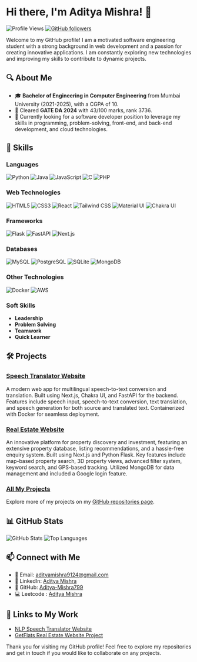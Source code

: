 # Hi there, I'm Aditya Mishra! 👋

![Profile Views](https://komarev.com/ghpvc/?username=Aditya-Mishra799&color=blueviolet)
[![GitHub followers](https://img.shields.io/github/followers/Aditya-Mishra799?label=Follow&style=social)](https://github.com/Aditya-Mishra799/?tab=follow)

Welcome to my GitHub profile! I am a motivated software engineering student with a strong background in web development and a passion for creating innovative applications. I am constantly exploring new technologies and improving my skills to contribute to dynamic projects.

## 🔍 About Me

- 🎓 **Bachelor of Engineering in Computer Engineering** from Mumbai University (2021-2025), with a CGPA of 10.
- 🌟 Cleared **GATE DA 2024** with 43/100 marks, rank 3736.
- 💼 Currently looking for a software developer position to leverage my skills in programming, problem-solving, front-end, and back-end development, and cloud technologies.




## 🚀 Skills

### Languages
![Python](https://img.shields.io/badge/-Python-3776AB?style=flat&logo=python&logoColor=white)
![Java](https://img.shields.io/badge/-Java-007396?style=flat&logo=java&logoColor=white)
![JavaScript](https://img.shields.io/badge/-JavaScript-F7DF1E?style=flat&logo=javascript&logoColor=black)
![C](https://img.shields.io/badge/-C-A8B9CC?style=flat&logo=c&logoColor=white)
![PHP](https://img.shields.io/badge/-PHP-777BB4?style=flat&logo=php&logoColor=white)

### Web Technologies
![HTML5](https://img.shields.io/badge/-HTML5-E34F26?style=flat&logo=html5&logoColor=white)
![CSS3](https://img.shields.io/badge/-CSS3-1572B6?style=flat&logo=css3)
![React](https://img.shields.io/badge/-React-61DAFB?style=flat&logo=react&logoColor=white)
![Tailwind CSS](https://img.shields.io/badge/-Tailwind%20CSS-38B2AC?style=flat&logo=tailwind-css&logoColor=white)
![Material UI](https://img.shields.io/badge/-Material%20UI-0081CB?style=flat&logo=material-ui&logoColor=white)
![Chakra UI](https://img.shields.io/badge/-Chakra%20UI-319795?style=flat&logo=chakra-ui&logoColor=white)

### Frameworks
![Flask](https://img.shields.io/badge/-Flask-000000?style=flat&logo=flask&logoColor=white)
![FastAPI](https://img.shields.io/badge/-FastAPI-009688?style=flat&logo=fastapi&logoColor=white)
![Next.js](https://img.shields.io/badge/-Next.js-000000?style=flat&logo=next-dot-js&logoColor=white)

### Databases
![MySQL](https://img.shields.io/badge/-MySQL-4479A1?style=flat&logo=mysql&logoColor=white)
![PostgreSQL](https://img.shields.io/badge/-PostgreSQL-336791?style=flat&logo=postgresql&logoColor=white)
![SQLite](https://img.shields.io/badge/-SQLite-003B57?style=flat&logo=sqlite&logoColor=white)
![MongoDB](https://img.shields.io/badge/-MongoDB-47A248?style=flat&logo=mongodb&logoColor=white)

### Other Technologies
![Docker](https://img.shields.io/badge/-Docker-2496ED?style=flat&logo=docker&logoColor=white)
![AWS](https://img.shields.io/badge/-AWS-232F3E?style=flat&logo=amazon-aws&logoColor=white)

### Soft Skills
- **Leadership**
- **Problem Solving**
- **Teamwork**
- **Quick Learner**

## 🛠️ Projects

### [Speech Translator Website](https://github.com/Aditya-Mishra799/NLP-Speech-Translator-Website)
A modern web app for multilingual speech-to-text conversion and translation. Built using Next.js, Chakra UI, and FastAPI for the backend. Features include speech input, speech-to-text conversion, text translation, and speech generation for both source and translated text. Containerized with Docker for seamless deployment.

### [Real Estate Website](https://github.com/Aditya-Mishra799/GetFlats-Real-Estate-Website-Project)
An innovative platform for property discovery and investment, featuring an extensive property database, listing recommendations, and a hassle-free enquiry system. Built using Next.js and Python Flask. Key features include map-based property search, 3D property views, advanced filter system, keyword search, and GPS-based tracking. Utilized MongoDB for data management and included a Google login feature.

### [All My Projects](https://github.com/Aditya-Mishra799?tab=repositories)
Explore more of my projects on my [GitHub repositories page](https://github.com/Aditya-Mishra799?tab=repositories).


## 📊 GitHub Stats

![GitHub Stats](https://github-readme-stats.vercel.app/api?username=Aditya-Mishra799&show_icons=true&theme=radical)
![Top Languages](https://github-readme-stats.vercel.app/api/top-langs/?username=Aditya-Mishra799&layout=compact&theme=radical)

## 📫 Connect with Me

- 📧 Email: [adityamishra9124@gmail.com](mailto:adityamishra9124@gmail.com)
- 💼 LinkedIn: [Aditya Mishra](https://www.linkedin.com/in/aditya-mishra-b4050a291/)
- 🐙 GitHub: [Aditya-Mishra799](https://github.com/Aditya-Mishra799)
- 💻 Leetcode : [Aditya Mishra](https://leetcode.com/u/aditya-mishr/)

## 🔗 Links to My Work

- [NLP Speech Translator Website](https://github.com/Aditya-Mishra799/NLP-Speech-Translator-Website)
- [GetFlats Real Estate Website Project](https://github.com/Aditya-Mishra799/GetFlats-Real-Estate-Website-Project)

Thank you for visiting my GitHub profile! Feel free to explore my repositories and get in touch if you would like to collaborate on any projects.

